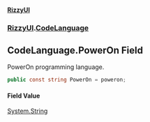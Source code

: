 #### [RizzyUI](index 'index')
### [RizzyUI](RizzyUI 'RizzyUI').[CodeLanguage](RizzyUI.CodeLanguage 'RizzyUI.CodeLanguage')

## CodeLanguage.PowerOn Field

PowerOn programming language.

```csharp
public const string PowerOn = poweron;
```

#### Field Value
[System.String](https://docs.microsoft.com/en-us/dotnet/api/System.String 'System.String')